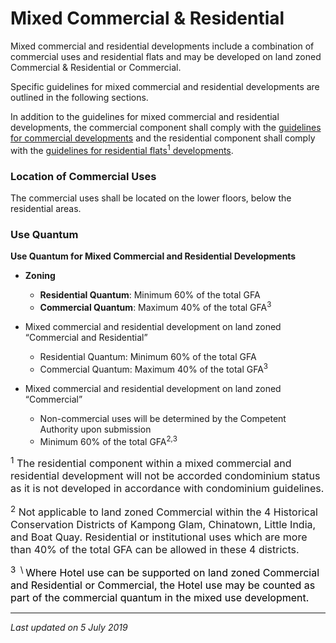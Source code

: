 # Mixed Commercial & Residential

Mixed commercial and residential developments include a combination of commercial uses and residential flats and may be developed on land zoned Commercial & Residential or Commercial.

Specific guidelines for mixed commercial and residential developments are outlined in the following sections.

In addition to the guidelines for mixed commercial and residential developments, the commercial component shall comply with the [guidelines for commercial developments](https://www.ura.gov.sg/Corporate/Guidelines/Development-Control/Non-Residential/Commercial) and the residential component shall comply with the [guidelines for residential flats<sup>1</sup> developments](https://www.ura.gov.sg/Corporate/Guidelines/Development-Control/Residential/Flats-Condominiums).

### Location of Commercial Uses

The commercial uses shall be located on the lower floors, below the residential areas.

### Use Quantum

**Use Quantum for Mixed Commercial and Residential Developments**

- **Zoning**
  - **Residential Quantum**: Minimum 60% of the total GFA
  - **Commercial Quantum**: Maximum 40% of the total GFA<sup>3</sup>

- Mixed commercial and residential development on land zoned “Commercial and Residential”
  - Residential Quantum: Minimum 60% of the total GFA
  - Commercial Quantum: Maximum 40% of the total GFA<sup>3</sup>

- Mixed commercial and residential development on land zoned “Commercial”
  - Non-commercial uses will be determined by the Competent Authority upon submission
  - Minimum 60% of the total GFA<sup>2,3</sup>

<span style="font-size: 16px;"><sup>1</sup> The residential component within a mixed commercial and residential development will not be accorded condominium status as it is not developed in accordance with condominium guidelines. </span>

<span style="font-size: 16px;"><sup>2</sup> Not applicable to land zoned Commercial within the 4 Historical Conservation Districts of Kampong Glam, Chinatown, Little India, and Boat Quay. Residential or institutional uses which are more than 40% of the total GFA can be allowed in these 4 districts.</span>

<span style="font-size: 16px;"><sup><span style="color: #000000;">3  \ </span></sup><span style="color: #000000;">Where Hotel use can be supported on land zoned Commercial and Residential or Commercial, the Hotel use may be counted as part of the commercial quantum in the mixed use development.

---

*Last updated on 5 July 2019*
